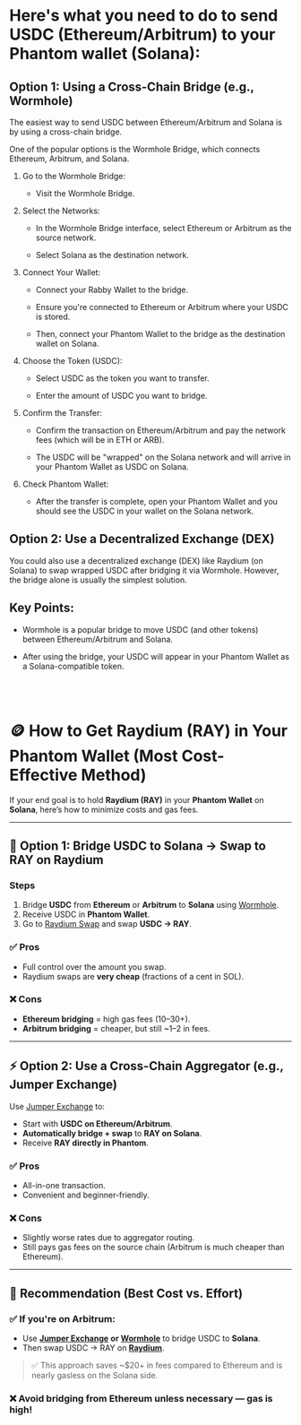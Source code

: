 # Here's what you need to do to send USDC (Ethereum/Arbitrum) to your Phantom wallet (Solana):

## Option 1: Using a Cross-Chain Bridge (e.g., Wormhole)
The easiest way to send USDC between Ethereum/Arbitrum and Solana is by using a cross-chain bridge.

One of the popular options is the Wormhole Bridge, which connects Ethereum, Arbitrum, and Solana.

1. Go to the Wormhole Bridge:

    * Visit the Wormhole Bridge.

2. Select the Networks:

    * In the Wormhole Bridge interface, select Ethereum or Arbitrum as the source network.

    * Select Solana as the destination network.

3. Connect Your Wallet:

    * Connect your Rabby Wallet to the bridge.

    * Ensure you're connected to Ethereum or Arbitrum where your USDC is stored.

    * Then, connect your Phantom Wallet to the bridge as the destination wallet on Solana.

4. Choose the Token (USDC):

    * Select USDC as the token you want to transfer.

    * Enter the amount of USDC you want to bridge.

5. Confirm the Transfer:

    * Confirm the transaction on Ethereum/Arbitrum and pay the network fees (which will be in ETH or ARB).

    * The USDC will be "wrapped" on the Solana network and will arrive in your Phantom Wallet as USDC on Solana.

6. Check Phantom Wallet:

    * After the transfer is complete, open your Phantom Wallet and you should see the USDC in your wallet on the Solana network.

## Option 2: Use a Decentralized Exchange (DEX)
You could also use a decentralized exchange (DEX) like Raydium (on Solana) to swap wrapped USDC after bridging it via Wormhole. However, the bridge alone is usually the simplest solution.

## Key Points:
* Wormhole is a popular bridge to move USDC (and other tokens) between Ethereum/Arbitrum and Solana.

* After using the bridge, your USDC will appear in your Phantom Wallet as a Solana-compatible token.

<br/>
<br/>

# 🪙 How to Get Raydium (RAY) in Your Phantom Wallet (Most Cost-Effective Method)

If your end goal is to hold **Raydium (RAY)** in your **Phantom Wallet** on **Solana**, here’s how to minimize costs and gas fees.

---

## 🔀 Option 1: Bridge USDC to Solana → Swap to RAY on Raydium

### **Steps**
1. Bridge **USDC** from **Ethereum** or **Arbitrum** to **Solana** using [Wormhole](https://wormholebridge.com/).
2. Receive USDC in **Phantom Wallet**.
3. Go to [Raydium Swap](https://raydium.io/swap/) and swap **USDC → RAY**.

### ✅ Pros
- Full control over the amount you swap.
- Raydium swaps are **very cheap** (fractions of a cent in SOL).

### ❌ Cons
- **Ethereum bridging** = high gas fees ($10–$30+).
- **Arbitrum bridging** = cheaper, but still ~$1–$2 in fees.

---

## ⚡ Option 2: Use a Cross-Chain Aggregator (e.g., Jumper Exchange)

Use [Jumper Exchange](https://jumper.exchange/) to:
- Start with **USDC on Ethereum/Arbitrum**.
- **Automatically bridge + swap** to **RAY on Solana**.
- Receive **RAY directly in Phantom**.

### ✅ Pros
- All-in-one transaction.
- Convenient and beginner-friendly.

### ❌ Cons
- Slightly worse rates due to aggregator routing.
- Still pays gas fees on the source chain (Arbitrum is much cheaper than Ethereum).

---

## 🧠 Recommendation (Best Cost vs. Effort)

### ✅ **If you're on Arbitrum**:
- Use [**Jumper Exchange**](https://jumper.exchange/) **or** [**Wormhole**](https://wormholebridge.com/) to bridge USDC to **Solana**.
- Then swap USDC → RAY on **[Raydium](https://raydium.io/swap/)**.

> ✅ This approach saves ~$20+ in fees compared to Ethereum and is nearly gasless on the Solana side.

### ❌ **Avoid bridging from Ethereum** unless necessary — gas is high!